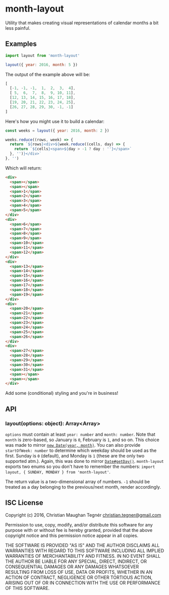 # month-layout

Utility that makes creating visual representations of calendar months a bit less painful.

## Examples

```javascript
import layout from 'month-layout'

layout({ year: 2016, month: 5 })
```

The output of the example above will be:

```javascript
[
  [-1, -1, -1,  1,  2,  3,  4],
  [ 5,  6,  7,  8,  9, 10, 11],
  [12, 13, 14, 15, 16, 17, 18],
  [19, 20, 21, 22, 23, 24, 25],
  [26, 27, 28, 29, 30, -1, -1]
]
```

Here's how you might use it to build a calendar:

```javascript
const weeks = layout({ year: 2016, month: 2 })

weeks.reduce((rows, week) => {
  return `${rows}<div>${week.reduce((cells, day) => {
    return `${cells}<span>${day > -1 ? day : ''}</span>`
  }, '')}</div>`
}, '')
```

Which will return:

```html
<div>
  <span></span>
  <span></span>
  <span>1</span>
  <span>2</span>
  <span>3</span>
  <span>4</span>
  <span>5</span>
</div>
<div>
  <span>6</span>
  <span>7</span>
  <span>8</span>
  <span>9</span>
  <span>10</span>
  <span>11</span>
  <span>12</span>
</div>
<div>
  <span>13</span>
  <span>14</span>
  <span>15</span>
  <span>16</span>
  <span>17</span>
  <span>18</span>
  <span>19</span>
</div>
<div>
  <span>20</span>
  <span>21</span>
  <span>22</span>
  <span>23</span>
  <span>24</span>
  <span>25</span>
  <span>26</span>
</div>
<div>
  <span>27</span>
  <span>28</span>
  <span>29</span>
  <span>30</span>
  <span>31</span>
  <span></span>
  <span></span>
</div>
```

Add some (conditional) styling and you're in business!

## API

### layout(options: object): Array<Array<number>>

`options` must contain at least `year: number` and `month: number`. Note that `month` is zero-based, so January is `0`, February is `1`, and so on. This choice was made to mirror [`new Date(year, month)`](https://developer.mozilla.org/en-US/docs/Web/JavaScript/Reference/Global_Objects/Date). You can also provide `startOfWeek: number` to determine which weekday should be used as the first. Sunday is `0` (default), and Monday is `1` (these are the only two supported atm.). Again, this was done to mirror [`Date#getDay()`](https://developer.mozilla.org/en-US/docs/Web/JavaScript/Reference/Global_Objects/Date/getDay). `month-layout` exports two enums so you don't have to remember the numbers: `import layout, { SUNDAY, MONDAY } from 'month-layout'`.

The return value is a two-dimensional array of numbers. `-1` should be treated as a day belonging to the previous/next month, render accordingly.

## ISC License

Copyright (c) 2016, Christian Maughan Tegnér <christian.tegner@gmail.com>

Permission to use, copy, modify, and/or distribute this software for any purpose with or without fee is hereby granted, provided that the above copyright notice and this permission notice appear in all copies.

THE SOFTWARE IS PROVIDED "AS IS" AND THE AUTHOR DISCLAIMS ALL WARRANTIES WITH REGARD TO THIS SOFTWARE INCLUDING ALL IMPLIED WARRANTIES OF MERCHANTABILITY AND FITNESS. IN NO EVENT SHALL THE AUTHOR BE LIABLE FOR ANY SPECIAL, DIRECT, INDIRECT, OR CONSEQUENTIAL DAMAGES OR ANY DAMAGES WHATSOEVER RESULTING FROM LOSS OF USE, DATA OR PROFITS, WHETHER IN AN ACTION OF CONTRACT, NEGLIGENCE OR OTHER TORTIOUS ACTION, ARISING OUT OF OR IN CONNECTION WITH THE USE OR PERFORMANCE OF THIS SOFTWARE.

